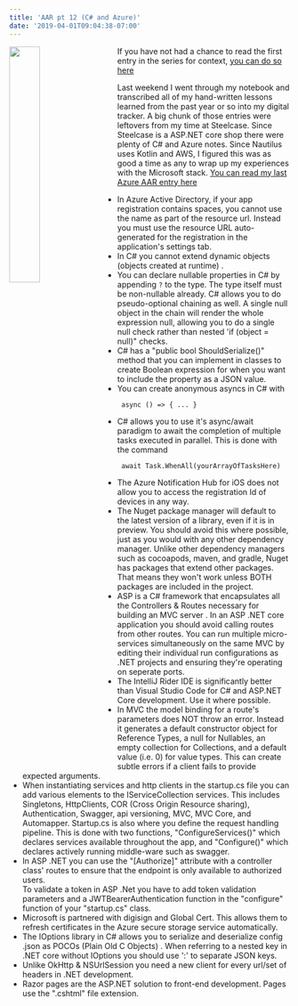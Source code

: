 ```yaml
---
title: 'AAR pt 12 (C# and Azure)'
date: '2019-04-01T09:04:38-07:00'
---
```

<img style="float: left; margin:0 2em 1em 0; width: 33%" src="/img/blog/azure.png"> If you have not had a chance to read the first entry in the series for context, <a href="/post/after-action-review-aar/">you can do so here</a> 

Last weekend I went through my notebook and transcribed all of my hand-written lessons learned from the past year or so into my digital tracker.  A big chunk of those entries were leftovers from my time at Steelcase.  Since Steelcase is a ASP.NET core shop there were plenty of C# and Azure notes. Since Nautilus uses Kotlin and AWS, I figured this was as good a time as any to wrap up my experiences with the Microsoft stack.  <a href="/post/aar-pt-3-xamarin-c-azure/">You can read my last Azure AAR entry here</a>

* In Azure Active Directory, if your app registration contains spaces, you cannot use the name as part of the resource url.  Instead you must use the resource URL auto-generated for the registration in the application's settings tab.
* In C# you cannot extend dynamic objects (objects created at runtime).
* You can declare nullable properties in C# by appending `?` to the type.  The type itself must be non-nullable already. C# allows you to do pseudo-optional chaining as well.  A single null object in the chain will render the whole expression null, allowing you to do a single null check rather than nested 'if (object = null)" checks.
* C# has a "public bool ShouldSerialize()" method that you can implement in classes to create Boolean expression for when you want to include the property as a JSON value.
* You can create anonymous asyncs in C# with


```
 async () => { ... }
```

* C# allows you to use it's async/await paradigm to await the completion of multiple tasks executed in parallel.  This is done with the command 


```
 await Task.WhenAll(yourArrayOfTasksHere)
```

* The Azure Notification Hub for iOS does not allow you to access the registration Id of devices in any way.
* The Nuget package manager will default to the latest version of a library, even if it is in preview.  You should avoid this where possible, just as you would with any other dependency manager. Unlike other dependency managers such as cocoapods, maven, and gradle, Nuget has packages that extend other packages.  That means they won't work unless BOTH packages are included in the project.
* ASP is a C# framework that encapsulates all the Controllers & Routes necessary for building an MVC server. In an ASP .NET core application you should avoid calling routes from other routes. You can run multiple micro-services simultaneously on the same MVC by editing their individual run configurations as .NET projects and ensuring they're operating on seperate ports.
* The IntelliJ Rider IDE is significantly better than Visual Studio Code for C# and ASP.NET Core development.  Use it where possible.
* In MVC the model binding for a route's parameters does NOT throw an error.  Instead it generates a default constructor object for Reference Types, a null for Nullables, an empty collection for Collections, and a default value (i.e. 0) for value types.  This can create subtle errors if a client fails to provide expected arguments.
* When instantiating services and http clients in the startup.cs file you can add various elements to the IServiceCollection services.  This includes Singletons, HttpClients, COR (Cross Origin Resource sharing), Authentication, Swagger, api versioning, MVC, MVC Core, and Automapper. Startup.cs is also where you define the request handling pipeline.  This is done with two functions, "ConfigureServices()" which declares services available throughout the app, and "Configure()" which declares actively running middle-ware such as swagger.
* In ASP .NET you can use the "\[Authorize]" attribute with a controller class' routes to ensure that the endpoint is only available to authorized users.  To validate a token in ASP .Net you have to add token validation parameters and a JWTBearerAuthentication function in the "configure" function of your "startup.cs" class.
* Microsoft is partnered with digisign and Global Cert.  This allows them to refresh certificates in the Azure secure storage service automatically.
* The IOptions library in C# allows you to serialize and deserialize config .json as POCOs (Plain Old C Objects). When referring to a nested key in .NET core without IOptions you should use ':' to separate JSON keys.
* Unlike OkHttp & NSUrlSession you need a new client for every url/set of headers in .NET development.
* Razor pages are the ASP.NET solution to front-end development.  Pages use the ".cshtml" file extension.
